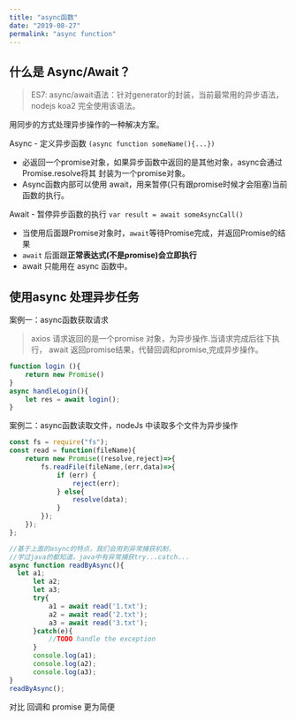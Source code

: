 ```yaml
---
title: "async函数"
date: "2019-08-27"
permalink: "async function"
---
```

## 什么是 Async/Await？
>ES7:  async/await语法：针对generator的封装，当前最常用的异步语法，nodejs koa2 完全使用该语法。

用同步的方式处理异步操作的一种解决方案。  

Async - 定义异步函数 `(async function someName(){...})`

- 必返回一个promise对象，如果异步函数中返回的是其他对象，async会通过Promise.resolve将其
封装为一个promise对象。
- Async函数内部可以使用 await，用来暂停(只有跟promise时候才会阻塞)当前函数的执行。


Await - 暂停异步函数的执行 `var result = await someAsyncCall() `

- 当使用后面跟Promise对象时，`await`等待Promise完成，并返回Promise的结果
- `await` 后面跟**正常表达式(不是promise)会立即执行**
- await 只能用在 async 函数中。


## 使用async 处理异步任务
案例一：async函数获取请求
>axios 请求返回的是一个promise 对象，为异步操作.当请求完成后往下执行，
>await 返回promise结果，代替回调和promise,完成异步操作。

```js
function login (){ 
	return new Promise()
}
async handleLogin(){
    let res = await login();
}
```

案例二：async函数读取文件，nodeJs 中读取多个文件为异步操作
```js
const fs = require("fs");
const read = function(fileName){
    return new Promise((resolve,reject)=>{
        fs.readFile(fileName,(err,data)=>{
            if (err) {
                reject(err);
            } else{
                resolve(data);
            }
        });
    });
};

//基于上面的async的特点，我们会用到异常捕获机制，
//学过java的都知道，java中有异常捕获try...catch...
async function readByAsync(){
  let a1;
      let a2;
      let a3;
      try{
          a1 = await read('1.txt');
          a2 = await read('2.txt');
          a3 = await read('3.txt');
      }catch(e){
          //TODO handle the exception
      }
      console.log(a1);
      console.log(a2);
      console.log(a3);
}
readByAsync();
```
对比 回调和 promise 更为简便
